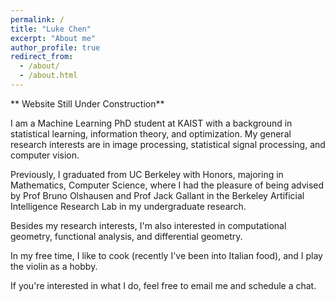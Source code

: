 ```yaml
---
permalink: /
title: "Luke Chen"
excerpt: "About me"
author_profile: true
redirect_from: 
  - /about/
  - /about.html
---
```


** Website Still Under Construction**

I am a Machine Learning PhD student at KAIST with a background in statistical learning, information theory, and optimization. My general research interests are in image processing, statistical signal processing, and computer vision. 

Previously, I graduated from UC Berkeley with Honors, majoring in Mathematics, Computer Science, where I had the pleasure of being advised by Prof Bruno Olshausen and Prof Jack Gallant in the Berkeley Artificial Intelligence Research Lab in my undergraduate research.

Besides my research interests, I'm also interested in computational geometry, functional analysis, and differential geometry.

In my free time, I like to cook (recently I've been into Italian food), and I play the violin as a hobby. 

If you're interested in what I do, feel free to email me and schedule a chat.
